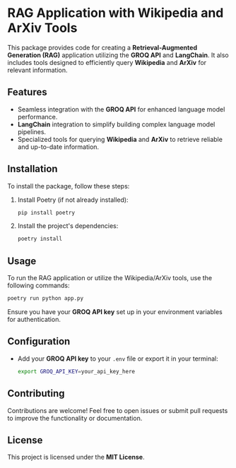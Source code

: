 # RAG Application with Wikipedia and ArXiv Tools

This package provides code for creating a **Retrieval-Augmented Generation (RAG)** application utilizing the **GROQ API** and **LangChain**. It also includes tools designed to efficiently query **Wikipedia** and **ArXiv** for relevant information.

## Features
- Seamless integration with the **GROQ API** for enhanced language model performance.
- **LangChain** integration to simplify building complex language model pipelines.
- Specialized tools for querying **Wikipedia** and **ArXiv** to retrieve reliable and up-to-date information.

## Installation
To install the package, follow these steps:

1. Install Poetry (if not already installed):
   ```bash
   pip install poetry
   ```

2. Install the project's dependencies:
   ```bash
   poetry install
   ```

## Usage
To run the RAG application or utilize the Wikipedia/ArXiv tools, use the following commands:
```bash
poetry run python app.py
```

Ensure you have your **GROQ API key** set up in your environment variables for authentication.

## Configuration
- Add your **GROQ API key** to your `.env` file or export it in your terminal:
  ```bash
  export GROQ_API_KEY=your_api_key_here
  ```

## Contributing
Contributions are welcome! Feel free to open issues or submit pull requests to improve the functionality or documentation.

## License
This project is licensed under the **MIT License**.


